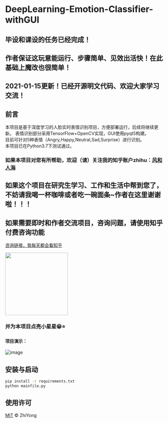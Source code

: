# DeepLearning-Emotion-Classifier-withGUI


## 毕设和课设的任务已经完成！
## 作者保证这玩意能运行、步骤简单、见效出活快！在此基础上魔改也很简单！
## 2021-01-15更新！已经开源明文代码、欢迎大家学习交流！
## 前言
本项目是基于深度学习的人脸实时表情识别项目，方便部署运行，后续将继续更新。
表情识别部分采用TensorFlow+OpenCV实现，GUI使用pyqt5构建。  
目前可针对5种表情（Angry,Happy,Neutral,Sad,Surprise）进行识别。  
本项目已在Python3.7下测试通过。
### 如果本项目对您有所帮助，欢迎（请）关注我的知乎账户zhihu：[风和人海](https://www.zhihu.com/people/hotpotpot)

## 如果这个项目在研究生学习、工作和生活中帮到您了，**不妨请我喝一杯咖啡或者吃一碗面条~作者在这里谢谢啦！！！**
## 如果需要即时和作者交流项目，咨询问题，请使用知乎付费咨询功能
[咨询链接，我每天都会看知乎](https://www.zhihu.com/consult/people/724727566761476096?isMe=1&ab_signature=CiRBQkNleFRGX1lSVkxCWjQ2WlJnM2tSN1UyNTRlb2pKQkotRT0SIGEwNTQ1MWU5YTFjZTgxOGY5ZmZjYWFkMjdkOWVkZjM4GhEIARIGOC41Ny4wGgUxNTIyMA==)


<img src="https://github.com/zhiyongm/DeepLearning-Emotion-Classifier-withGUI/blob/master/imgs/coffee.jpg" height="200px" width="200px">



### 并为本项目点亮小星星😁⭐️

#### 项目演示：
![image](https://github.com/zhiyongm/DeepLearning-Emotion-Classifier-withGUI/blob/master/imgs/img.png)

## 安装与启动
```sh
pip install -r requirements.txt
python mainfile.py
```


## 使用许可

[MIT](LICENSE) © ZhiYong
